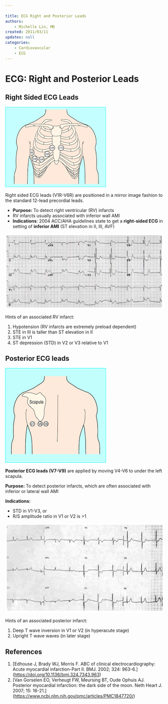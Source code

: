 ```yaml
---

title: ECG Right and Posterior Leads
authors:
    - Michelle Lin, MD
created: 2011/03/11
updates: null
categories:
    - Cardiovascular
    - ECG
---
```


# ECG: Right and Posterior Leads

## Right Sided ECG Leads

**![](image-1.png)**

Right sided ECG leads (V1R-V6R) are positioned in a mirror image fashion to the standard 12-lead precordial leads.

-   **Purpose:** To detect right ventricular (RV) infarcts
-   RV infarcts usually associated with inferior wall AMI
-   **Indications**: 2004 ACC/AHA guidelines state to get a **right-sided ECG** in setting of **inferior AMI** (ST elevation in II, III, AVF)

![](image-2.png)

Hints of an associated RV infarct:

1.  Hypotension (RV infarcts are extremely preload dependent) 
2.  STE in III is taller than ST elevation in II
3.  STE in V1
4.  ST depression (STD) in V2 or V3 relative to V1 

## Posterior ECG leads

![](image-3.png)

**Posterior ECG leads (V7-V9)** are applied by moving V4-V6 to under the left scapula.

**Purpose:** To detect posterior infarcts, which are often associated with inferior or lateral wall AMI

**Indications:** 

-   STD in V1-V3, or 
-   R/S amplitude ratio in V1 or V2 is >1 

![](image-4.png)

Hints of an associated posterior infarct:

1.  Deep T wave inversion in V1 or V2 (in hyperacute stage) 
2.  Upright T wave waves (in later stage)

## References

1. [Edhouse J, Brady WJ, Morris F. ABC of clinical electrocardiography: Acute myocardial infarction-Part II. BMJ. 2002; 324: 963-6.] (https://doi.org/10.1136/bmj.324.7343.963)
2. [Van Gorselen EO, Verheugt FW, Meursing BT, Oude Ophuis AJ. Posterior myocardial infarction: the dark side of the moon. Neth Heart J. 2007; 15: 16-21.] (https://www.ncbi.nlm.nih.gov/pmc/articles/PMC1847720/)
